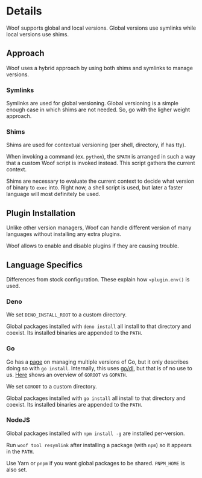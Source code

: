 # Details

Woof supports global and local versions. Global versions use symlinks while local versions use shims.

## Approach

Woof uses a hybrid approach by using both shims and symlinks to manage versions.

### Symlinks

Symlinks are used for global versioning. Global versioning is a simple enough case in which shims are not needed. So, go with the ligher weight approach.

### Shims

Shims are used for contextual versioning (per shell, directory, if has tty).

When invoking a command (ex. `python`), the `$PATH` is arranged in such a way that a custom Woof script is invoked instead. This script gathers the current context.

Shims are necessary to evaluate the current context to decide what version of binary to `exec` into. Right now, a shell script is used, but later a faster language will most definitely be used.

## Plugin Installation

Unlike other version managers, Woof can handle different version of many languages without installing any extra plugins.

Woof allows to enable and disable plugins if they are causing trouble.

## Language Specifics

Differences from stock configuration. These explain how `<plugin.env()` is used.

### Deno

We set `DENO_INSTALL_ROOT` to a custom directory.

Global packages installed with `deno install` all install to that directory and coexist. Its installed binaries are appended to the `PATH`.

### Go

Go has a [page](https://go.dev/doc/manage-install) on managing multiple versions of Go, but it only describes doing so with `go install`. Internally, this uses [go/dl](https://go.googlesource.com/dl), but that is of no use to us. [Here](https://stackoverflow.com/a/10847122/9367643) shows an overview of `GOROOT` vs `GOPATH`.

We set `GOROOT` to a custom directory.

Global packages installed with `go install` all install to that directory and coexist. Its installed binaries are appended to the `PATH`.

### NodeJS

Global packages installed with `npm install -g` are installed per-version.

Run `woof tool resymlink` after installing a package (with `npm`) so it appears in the `PATH`.

Use Yarn or `pnpm` if you want global packages to be shared. `PNPM_HOME` is also set.

